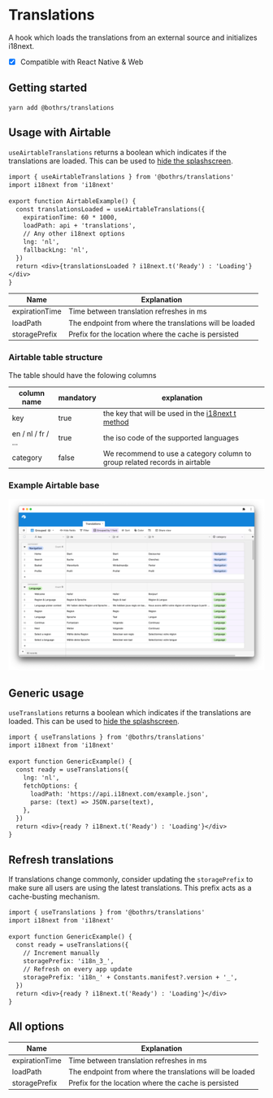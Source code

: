 # Translations

A hook which loads the translations from an external source and initializes i18next.

- [x] Compatible with React Native & Web

## Getting started

```
yarn add @bothrs/translations
```

## Usage with Airtable

`useAirtableTranslations` returns a boolean which indicates if the translations are loaded. This can be used to [hide the splashscreen](https://docs.expo.dev/versions/latest/sdk/splash-screen/).

```tsx
import { useAirtableTranslations } from '@bothrs/translations'
import i18next from 'i18next'

export function AirtableExample() {
  const translationsLoaded = useAirtableTranslations({
    expirationTime: 60 * 1000,
    loadPath: api + 'translations',
    // Any other i18next options
    lng: 'nl',
    fallbackLng: 'nl',
  })
  return <div>{translationsLoaded ? i18next.t('Ready') : 'Loading'}</div>
}
```

| Name           | Explanation                                             |
| -------------- | ------------------------------------------------------- |
| expirationTime | Time between translation refreshes in ms                |
| loadPath       | The endpoint from where the translations will be loaded |
| storagePrefix  | Prefix for the location where the cache is persisted    |

### Airtable table structure

The table should have the folowing columns

| column name        | mandatory | explanation                                                                                 |
| ------------------ | --------- | ------------------------------------------------------------------------------------------- |
| key                | true      | the key that will be used in the [i18next t method](https://www.i18next.com/overview/api#t) |
| en / nl / fr / ... | true      | the iso code of the supported languages                                                     |
| category           | false     | We recommend to use a category column to group related records in airtable                  |

### Example Airtable base

![Example Airtable base](https://raw.githubusercontent.com/bothrs/open-source/main/packages/translations/assets/recommended-airtable-base.png)

## Generic usage

`useTranslations` returns a boolean which indicates if the translations are loaded. This can be used to [hide the splashscreen](https://docs.expo.dev/versions/latest/sdk/splash-screen/).

```tsx
import { useTranslations } from '@bothrs/translations'
import i18next from 'i18next'

export function GenericExample() {
  const ready = useTranslations({
    lng: 'nl',
    fetchOptions: {
      loadPath: 'https://api.i18next.com/example.json',
      parse: (text) => JSON.parse(text),
    },
  })
  return <div>{ready ? i18next.t('Ready') : 'Loading'}</div>
}
```

## Refresh translations

If translations change commonly, consider updating the `storagePrefix` to make sure all users are using the latest translations. This prefix acts as a cache-busting mechanism.

```tsx
import { useTranslations } from '@bothrs/translations'
import i18next from 'i18next'

export function GenericExample() {
  const ready = useTranslations({
    // Increment manually
    storagePrefix: 'i18n_3_',
    // Refresh on every app update
    storagePrefix: 'i18n_' + Constants.manifest?.version + '_',
  })
  return <div>{ready ? i18next.t('Ready') : 'Loading'}</div>
}
```

## All options

| Name           | Explanation                                             |
| -------------- | ------------------------------------------------------- |
| expirationTime | Time between translation refreshes in ms                |
| loadPath       | The endpoint from where the translations will be loaded |
| storagePrefix  | Prefix for the location where the cache is persisted    |
